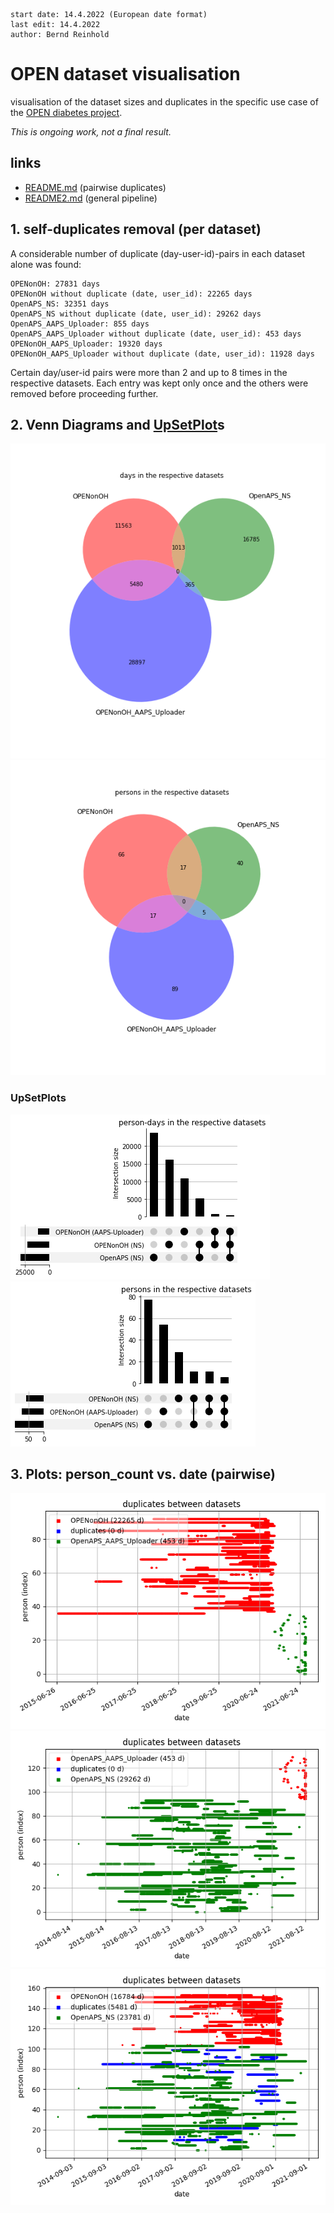 ```
start date: 14.4.2022 (European date format)
last edit: 14.4.2022
author: Bernd Reinhold
```
# OPEN dataset visualisation
visualisation of the dataset sizes and duplicates in the specific use case of the [OPEN diabetes project](https://open-diabetes.eu/).

_This is ongoing work, not a final result._

## links
- [README.md](README.md) (pairwise duplicates)
- [README2.md](README2.md) (general pipeline)

## 1. self-duplicates removal (per dataset)
A considerable number of duplicate (day-user-id)-pairs in each dataset alone was found:
```
OPENonOH: 27831 days
OPENonOH without duplicate (date, user_id): 22265 days
OpenAPS_NS: 32351 days
OpenAPS_NS without duplicate (date, user_id): 29262 days
OpenAPS_AAPS_Uploader: 855 days
OpenAPS_AAPS_Uploader without duplicate (date, user_id): 453 days
OPENonOH_AAPS_Uploader: 19320 days
OPENonOH_AAPS_Uploader without duplicate (date, user_id): 11928 days
```
Certain day/user-id pairs were more than 2 and up to 8 times in the respective datasets.
Each entry was kept only once and the others were removed before proceeding further.

## 2. Venn Diagrams and [UpSetPlot](https://pypi.org/project/UpSetPlot/)s
<img src="doc/duplicate_days.png" alt="duplicate_days"/>
<img src="doc/duplicate_persons.png" alt="duplicate_persons" />

### UpSetPlots
<img src="doc/Duplicate_persons_data_per_user_id_date.png" alt="Duplicate_persons_data_per_user_id_date"/>
<img src="doc/Duplicate_persons_data_per_user_id.png" alt="Duplicate_persons_data_per_user_id" />

## 3. Plots: person_count vs. date (pairwise)
<img src="doc/Duplicates_OpenAPS_AAPS_Uploader_OPENonOH.png" alt="Duplicates_OpenAPS_AAPS_Uploader_OPENonOH" />
<img src="doc/Duplicates_OpenAPS_NS_OpenAPS_AAPS_Uploader.png" alt="Duplicates_OpenAPS_NS_OpenAPS_AAPS_Uploader" />
<img src="doc/Duplicates_OpenAPS_NS_OPENonOH.png" alt="Duplicates_OpenAPS_NS_OPENonOH" />


